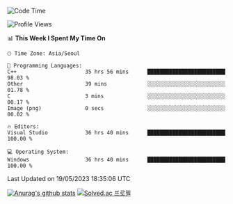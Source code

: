<!--START_SECTION:waka-->
![Code Time](http://img.shields.io/badge/Code%20Time-217%20hrs%2031%20mins-blue)

![Profile Views](http://img.shields.io/badge/Profile%20Views-0-blue)

📊 **This Week I Spent My Time On** 

```text
🕑︎ Time Zone: Asia/Seoul

💬 Programming Languages: 
C++                      35 hrs 56 mins      █████████████████████████   98.03 % 
Other                    39 mins             ░░░░░░░░░░░░░░░░░░░░░░░░░   01.78 % 
C                        3 mins              ░░░░░░░░░░░░░░░░░░░░░░░░░   00.17 % 
Image (png)              0 secs              ░░░░░░░░░░░░░░░░░░░░░░░░░   00.02 % 

🔥 Editors: 
Visual Studio            36 hrs 40 mins      █████████████████████████   100.00 % 

💻 Operating System: 
Windows                  36 hrs 40 mins      █████████████████████████   100.00 % 
```


 Last Updated on 19/05/2023 18:35:06 UTC
<!--END_SECTION:waka-->
[![Anurag's github stats](https://github-readme-stats.vercel.app/api?username=heosumin518)](https://github.com/anuraghazra/github-readme-stats)
[![Solved.ac
프로필](http://mazassumnida.wtf/api/v2/generate_badge?boj=heosumin)](https://solved.ac/heosumin)
